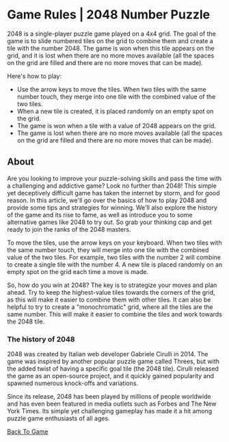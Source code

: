 Game Rules | 2048 Number Puzzle
===============================

2048 is a single-player puzzle game played on a 4x4 grid. The goal of the game is to slide numbered tiles on the grid to combine them and create a tile with the number 2048. The game is won when this tile appears on the grid, and it is lost when there are no more moves available (all the spaces on the grid are filled and there are no more moves that can be made).

Here's how to play:

*   Use the arrow keys to move the tiles. When two tiles with the same number touch, they merge into one tile with the combined value of the two tiles.
*   When a new tile is created, it is placed randomly on an empty spot on the grid.
*   The game is won when a tile with a value of 2048 appears on the grid.
*   The game is lost when there are no more moves available (all the spaces on the grid are filled and there are no more moves that can be made).

About
-----

Are you looking to improve your puzzle-solving skills and pass the time with a challenging and addictive game? Look no further than 2048! This simple yet deceptively difficult game has taken the internet by storm, and for good reason. In this article, we'll go over the basics of how to play 2048 and provide some tips and strategies for winning. We'll also explore the history of the game and its rise to fame, as well as introduce you to some alternative games like 2048 to try out. So grab your thinking cap and get ready to join the ranks of the 2048 masters.

To move the tiles, use the arrow keys on your keyboard. When two tiles with the same number touch, they will merge into one tile with the combined value of the two tiles. For example, two tiles with the number 2 will combine to create a single tile with the number 4. A new tile is placed randomly on an empty spot on the grid each time a move is made.

So, how do you win at 2048? The key is to strategize your moves and plan ahead. Try to keep the highest-value tiles towards the corners of the grid, as this will make it easier to combine them with other tiles. It can also be helpful to try to create a "monochromatic" grid, where all the tiles are the same number. This will make it easier to combine the tiles and work towards the 2048 tile.

### The history of 2048

2048 was created by Italian web developer Gabriele Cirulli in 2014. The game was inspired by another popular puzzle game called Threes, but with the added twist of having a specific goal tile (the 2048 tile). Cirulli released the game as an open-source project, and it quickly gained popularity and spawned numerous knock-offs and variations.

Since its release, 2048 has been played by millions of people worldwide and has even been featured in media outlets such as Forbes and The New York Times. Its simple yet challenging gameplay has made it a hit among puzzle game enthusiasts of all ages.

[Back To Game](./)
